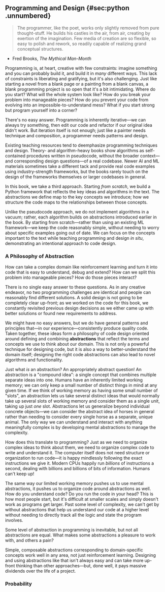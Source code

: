 ## Programming and Design {#sec:python .unnumbered}

> The programmer, like the poet, works only slightly removed from pure thought-stuff. He builds his castles in the air, from air, creating by exertion of the imagination. Few media of creation are so flexible, so easy to polish and rework, so readily capable of realizing grand conceptual structures.

- Fred Brooks, *The Mythical Man-Month*

Programming is, at heart, creative with few constraints: imagine something and you can probably build it, and build it in *many* different ways. This lack of constraints is liberating and gratifying, but it's also challenging. Just like starting a novel from a blank page or a painting from a blank canvas, a blank programming project is so open that it's a bit intimidating. Where do you start? What will the whole system look like? How do you break your problem into manageable pieces? How do you prevent your code from evolving into an impossible-to-understand mess? What if you start strong but program yourself into a corner?

There's no easy answer. Programming is inherently iterative—we can always try something, then edit our code and refactor if our original idea didn't work. But iteration itself is not enough; just like a painter needs technique and composition, a programmer needs patterns and design.

Existing teaching resources tend to deemphasize programming techniques and design. Theory- and algorithm-heavy books show algorithms as self-contained procedures written in pseudocode, without the broader context—and corresponding design questions—of a real codebase. Newer AI and ML materials sometimes take a different tack and provide real code examples using industry-strength frameworks, but the books rarely touch on the design of the frameworks themselves or larger codebases in general.

In this book, we take a third approach. Starting *from scratch*, we build a Python framework that reflects the key ideas and algorithms in the text. The abstractions we define map to the key concepts we introduce; how we structure the code maps to the relationships between those concepts.

Unlike the pseudocode approach, we do not implement algorithms in a vacuum; rather, each algorithm builds on abstractions introduced earlier in the book. By starting from scratch—rather than using an existing ML framework—we keep the code reasonably simple, without needing to worry about specific examples going out of date. We can focus on the concepts important to the text while teaching programming and design *in situ*, demonstrating an intentional approach to code design.

### A Philosophy of Abstraction

How can take a complex domain like reinforcement learning and turn it into code that is easy to understand, debug and extend? How can we split this problem into manageable pieces? How do those pieces interact?

There is no single easy answer to these questions. As in any creative endeavor, no two programming challenges are identical and people can reasonably find different solutions. A solid design is not going to be completely clear up-front; as we worked on the code for this book, we constantly revisited previous design decisions as we either came up with better solutions or found new requirements to address.

We might have no easy answers, but we do have general patterns and principles that—in our experience—consistently produce quality code. Taken together, these ideas form a philosophy of code design oriented around defining and combining **abstractions** that reflect the terms and concepts we use to think about our domain. This is not only a powerful technique for designing code, but it is also a way to better-understand the domain itself; designing the right code abstractions can also lead to novel algorithms and functionality.

Just what *is* an abstraction? An appropriately abstract question! An abstraction is a "compound idea": a single concept that combines multiple separate ideas into one. Humans have an inherently limited working memory; we can only keep a small number of distinct things in mind at any given time. If we think of working memory as having some small number of "slots", an abstraction lets us take several distinct ideas that would normally take up several slots of working memory and consider them as a single unit, taking up just *one* slot. Abstractions let us generalize beyond individual concrete objects—we can consider the abstract idea of horses in general rather than needing to consider every single horse as a separate, unique animal. The only way we can understand and interact with anything meaningfully complex is by developing mental abstractions to manage the complexity.

How does this translate to programming? Just as we need to organize complex ideas to think about them, we need to organize complex code to write and understand it. The computer itself does not need structure or organization to run code—it is happy mindlessly following the exact instructions we give it. Modern CPUs happily run *billions* of instructions a second, dealing with billions and billions of bits of information. Humans can't keep up!

The same way our limited working memory pushes us to use mental abstractions, it pushes us to organize code around abstractions as well. How do you understand code? Do you run the code in your head? This is how most people start, but it's difficult at smaller scales and simply doesn't work as programs get larger. Past some level of complexity, we can't get by without abstractions that help us understand our code at a higher level without needing to directly track all the logic and state the program involves.

<!-- TODO: Explain how languages provide different means for defining and using abstractions. -->

Some level of abstraction in programming is inevitable, but not all abstractions are equal. What makes some abstractions a pleasure to work with, and others a pain?

<!-- TODO: What properties do we want our abstractions to have? -->

Simple, composable abstractions corresponding to domain-specific concepts work well in any area, not just reinforcement learning. Designing and using abstractions like that isn't always easy and can take more up-front thinking than other approaches—but, done well, it pays massive dividends over the life of a project.

### Probability
